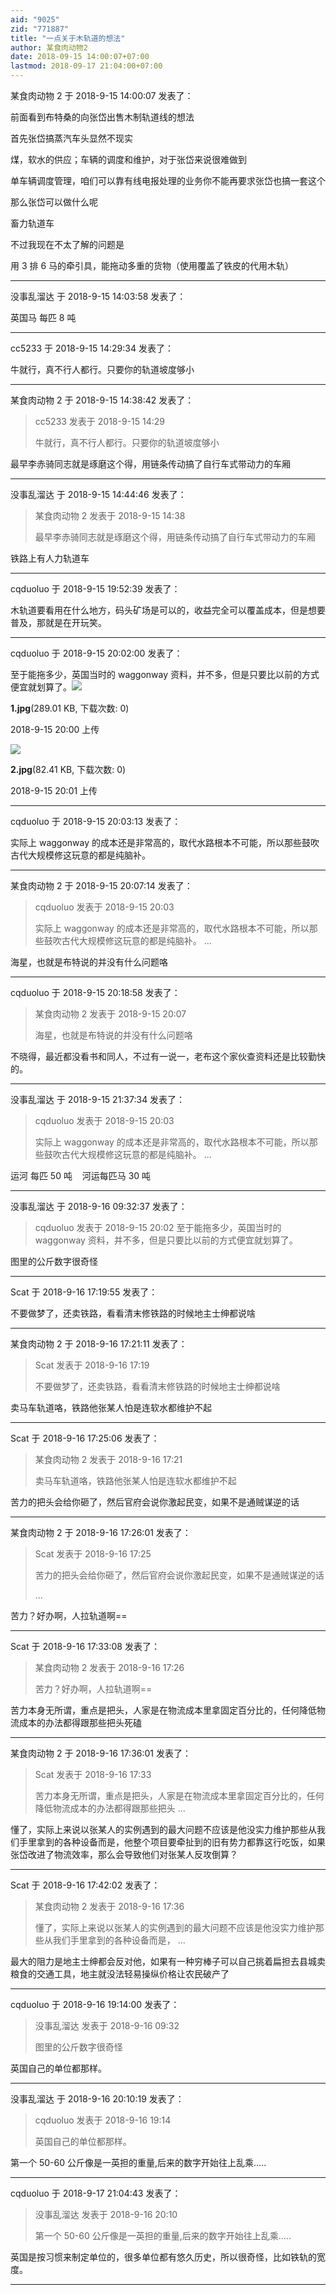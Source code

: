 ```yaml
---
aid: "9025"
zid: "771887"
title: "一点关于木轨道的想法"
author: 某食肉动物2
date: 2018-09-15 14:00:07+07:00
lastmod: 2018-09-17 21:04:00+07:00
---
```


某食肉动物 2 于 2018-9-15 14:00:07 发表了：

前面看到布特桑的向张岱出售木制轨道线的想法

首先张岱搞蒸汽车头显然不现实

煤，软水的供应；车辆的调度和维护，对于张岱来说很难做到

单车辆调度管理，咱们可以靠有线电报处理的业务你不能再要求张岱也搞一套这个

那么张岱可以做什么呢

畜力轨道车

不过我现在不太了解的问题是

用 3 排 6 马的牵引具，能拖动多重的货物（使用覆盖了铁皮的代用木轨）

---

没事乱溜达 于 2018-9-15 14:03:58 发表了：

英国马 每匹 8 吨

---

cc5233 于 2018-9-15 14:29:34 发表了：

牛就行，真不行人都行。只要你的轨道坡度够小

---

某食肉动物 2 于 2018-9-15 14:38:42 发表了：

> cc5233 发表于 2018-9-15 14:29
>
> 牛就行，真不行人都行。只要你的轨道坡度够小

最早李赤骑同志就是琢磨这个得，用链条传动搞了自行车式带动力的车厢

---

没事乱溜达 于 2018-9-15 14:44:46 发表了：

> 某食肉动物 2 发表于 2018-9-15 14:38
>
> 最早李赤骑同志就是琢磨这个得，用链条传动搞了自行车式带动力的车厢

铁路上有人力轨道车

---

cqduoluo 于 2018-9-15 19:52:39 发表了：

木轨道要看用在什么地方，码头矿场是可以的，收益完全可以覆盖成本，但是想要普及，那就是在开玩笑。

---

cqduoluo 于 2018-9-15 20:02:00 发表了：

至于能拖多少，英国当时的 waggonway 资料，并不多，但是只要比以前的方式便宜就划算了。![](/9025/200053lb0bhplulody9w20.jpg)

**1.jpg**(289.01 KB, 下载次数: 0)

2018-9-15 20:00 上传

![](/9025/200141sswyvv0vasm2but0.jpg)

**2.jpg**(82.41 KB, 下载次数: 0)

2018-9-15 20:01 上传

---

cqduoluo 于 2018-9-15 20:03:13 发表了：

实际上 waggonway 的成本还是非常高的，取代水路根本不可能，所以那些鼓吹古代大规模修这玩意的都是纯脑补。

---

某食肉动物 2 于 2018-9-15 20:07:14 发表了：

> cqduoluo 发表于 2018-9-15 20:03
>
> 实际上 waggonway 的成本还是非常高的，取代水路根本不可能，所以那些鼓吹古代大规模修这玩意的都是纯脑补。 ...

海星，也就是布特说的并没有什么问题咯

---

cqduoluo 于 2018-9-15 20:18:58 发表了：

> 某食肉动物 2 发表于 2018-9-15 20:07
>
> 海星，也就是布特说的并没有什么问题咯

不晓得，最近都没看书和同人，不过有一说一，老布这个家伙查资料还是比较勤快的。

---

没事乱溜达 于 2018-9-15 21:37:34 发表了：

> cqduoluo 发表于 2018-9-15 20:03
>
> 实际上 waggonway 的成本还是非常高的，取代水路根本不可能，所以那些鼓吹古代大规模修这玩意的都是纯脑补。 ...

运河 每匹 50 吨    河运每匹马 30 吨

---

没事乱溜达 于 2018-9-16 09:32:37 发表了：

> cqduoluo 发表于 2018-9-15 20:02 至于能拖多少，英国当时的 waggonway 资料，并不多，但是只要比以前的方式便宜就划算了。

图里的公斤数字很奇怪

---

Scat 于 2018-9-16 17:19:55 发表了：

不要做梦了，还卖铁路，看看清末修铁路的时候地主士绅都说啥

---

某食肉动物 2 于 2018-9-16 17:21:11 发表了：

> Scat 发表于 2018-9-16 17:19
>
> 不要做梦了，还卖铁路，看看清末修铁路的时候地主士绅都说啥

卖马车轨道咯，铁路他张某人怕是连软水都维护不起

---

Scat 于 2018-9-16 17:25:06 发表了：

> 某食肉动物 2 发表于 2018-9-16 17:21
>
> 卖马车轨道咯，铁路他张某人怕是连软水都维护不起

苦力的把头会给你砸了，然后官府会说你激起民变，如果不是通贼谋逆的话

---

某食肉动物 2 于 2018-9-16 17:26:01 发表了：

> Scat 发表于 2018-9-16 17:25
>
> 苦力的把头会给你砸了，然后官府会说你激起民变，如果不是通贼谋逆的话
>
> ...

苦力？好办啊，人拉轨道啊==

---

Scat 于 2018-9-16 17:33:08 发表了：

> 某食肉动物 2 发表于 2018-9-16 17:26
>
> 苦力？好办啊，人拉轨道啊==

苦力本身无所谓，重点是把头，人家是在物流成本里拿固定百分比的，任何降低物流成本的办法都得跟那些把头死磕

---

某食肉动物 2 于 2018-9-16 17:36:01 发表了：

> Scat 发表于 2018-9-16 17:33
>
> 苦力本身无所谓，重点是把头，人家是在物流成本里拿固定百分比的，任何降低物流成本的办法都得跟那些把头 ...

懂了，实际上来说以张某人的实例遇到的最大问题不应该是他没实力维护那些从我们手里拿到的各种设备而是，他整个项目要牵扯到的旧有势力都靠这行吃饭，如果张岱改进了物流效率，那么会导致他们对张某人反攻倒算？

---

Scat 于 2018-9-16 17:42:02 发表了：

> 某食肉动物 2 发表于 2018-9-16 17:36
>
> 懂了，实际上来说以张某人的实例遇到的最大问题不应该是他没实力维护那些从我们手里拿到的各种设备而是， ...

最大的阻力是地主士绅都会反对他，如果有一种穷棒子可以自己挑着扁担去县城卖粮食的交通工具，地主就没法轻易操纵价格让农民破产了

---

cqduoluo 于 2018-9-16 19:14:00 发表了：

> 没事乱溜达 发表于 2018-9-16 09:32
>
> 图里的公斤数字很奇怪

英国自己的单位都那样。

---

没事乱溜达 于 2018-9-16 20:10:19 发表了：

> cqduoluo 发表于 2018-9-16 19:14
>
> 英国自己的单位都那样。

第一个 50-60 公斤像是一英担的重量,后来的数字开始往上乱乘.....

---

cqduoluo 于 2018-9-17 21:04:43 发表了：

> 没事乱溜达 发表于 2018-9-16 20:10
>
> 第一个 50-60 公斤像是一英担的重量,后来的数字开始往上乱乘.....

英国是按习惯来制定单位的，很多单位都有悠久历史，所以很奇怪，比如铁轨的宽度。

---
